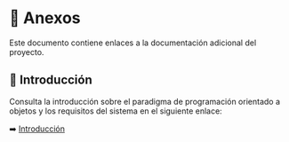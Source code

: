 # 📄 Anexos  

Este documento contiene enlaces a la documentación adicional del proyecto.  

## 📖 Introducción  
Consulta la introducción sobre el paradigma de programación orientado a objetos y los requisitos del sistema en el siguiente enlace:  

➡️ [Introducción](introduccion.md)

